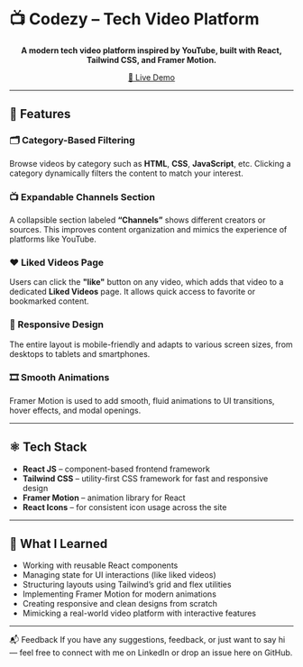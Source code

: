 <p align="center">
  <h1>📺 Codezy – Tech Video Platform</h1>
</p>

<p align="center">
  <strong>A modern tech video platform inspired by YouTube, built with React, Tailwind CSS, and Framer Motion.</strong>
</p>

<p align="center">
  <a href="https://effervescent-crepe-836929.netlify.app/">🚀 Live Demo</a>
</p>

---

## 🌟 Features

### 🗂️ Category-Based Filtering  
Browse videos by category such as **HTML**, **CSS**, **JavaScript**, etc. Clicking a category dynamically filters the content to match your interest.

### 📺 Expandable Channels Section  
A collapsible section labeled **“Channels”** shows different creators or sources. This improves content organization and mimics the experience of platforms like YouTube.

### ❤️ Liked Videos Page  
Users can click the **"like"** button on any video, which adds that video to a dedicated **Liked Videos** page. It allows quick access to favorite or bookmarked content.

### 🎨 Responsive Design  
The entire layout is mobile-friendly and adapts to various screen sizes, from desktops to tablets and smartphones.

### 🎞️ Smooth Animations  
Framer Motion is used to add smooth, fluid animations to UI transitions, hover effects, and modal openings.

---

## ⚛️ Tech Stack

- **React JS** – component-based frontend framework  
- **Tailwind CSS** – utility-first CSS framework for fast and responsive design  
- **Framer Motion** – animation library for React  
- **React Icons** – for consistent icon usage across the site  

---

## 🧠 What I Learned

- Working with reusable React components  
- Managing state for UI interactions (like liked videos)  
- Structuring layouts using Tailwind’s grid and flex utilities  
- Implementing Framer Motion for modern animations  
- Creating responsive and clean designs from scratch  
- Mimicking a real-world video platform with interactive features  

---

📬 Feedback
If you have any suggestions, feedback, or just want to say hi — feel free to connect with me on LinkedIn or drop an issue here on GitHub.

